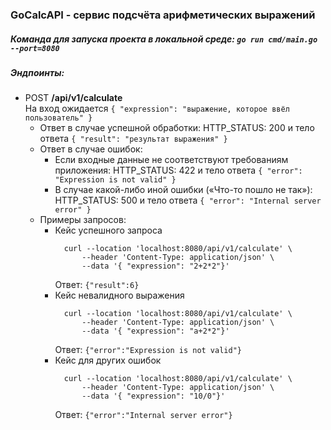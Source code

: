 ### GoCalcAPI - cервис подсчёта арифметических выражений<br>

##### Команда для запуска проекта в локальной среде: ```go run cmd/main.go --port=8080```

##### Эндпоинты: 
* POST <b>/api/v1/calculate</b><br>
На вход ожидается ```{ "expression": "выражение, которое ввёл пользователь" }```
  * Ответ в случае успешной обработки: HTTP_STATUS: 200 и тело ответа ```{ "result": "результат выражения" }```
  * Ответ в случае ошибок: 
    * Если входные данные не соответствуют требованиям приложения: HTTP_STATUS: 422 и тело ответа  ```{ "error": "Expression is not valid" }```
    * В случае какой-либо иной ошибки («Что-то пошло не так»): HTTP_STATUS: 500 и тело ответа ```{ "error": "Internal server error" }```<br>
  * Примеры запросов:
    * Кейс успешного запроса
      ``` 
        curl --location 'localhost:8080/api/v1/calculate' \
            --header 'Content-Type: application/json' \
            --data '{ "expression": "2+2*2"}' 
      ```
      Ответ: ```{"result":6}```</br>
    * Кейс невалидного выражения 
      ``` 
        curl --location 'localhost:8080/api/v1/calculate' \
            --header 'Content-Type: application/json' \
            --data '{ "expression": "a+2*2"}' 
      ```
      Ответ: ```{"error":"Expression is not valid"}```
    * Кейс для других ошибок
      ``` 
        curl --location 'localhost:8080/api/v1/calculate' \
            --header 'Content-Type: application/json' \
            --data '{ "expression": "10/0"}' 
      ```
      Ответ: ```{"error":"Internal server error"}```
      